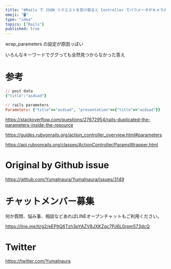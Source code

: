 ```yaml
---
title: "#Rails で JSON リクエストを受け取ると Controller でパラメータがキメラみたいにネストされるのだけど... ( rai"
emoji: "🖥"
type: "idea"
topics: ["Rails"]
published: true
---
```


wrap_parameters の設定が原因っぽい

いろんなキーワードでググっても全然見つからなかった答え

# 参考

```rb
// post data
{"title":"asdsad"}

// rails parameters 
Parameters: {"title"=>"asdsad", "presentation"=>{"title"=>"asdsad"}}
```


https://stackoverflow.com/questions/27672954/rails-duplicated-the-parameters-inside-the-resource

https://guides.rubyonrails.org/action_controller_overview.html#parameters

https://api.rubyonrails.org/classes/ActionController/ParamsWrapper.html

# Original by Github issue

https://github.com/YumaInaura/YumaInaura/issues/3149











<!-- Update From Qiita API -->

# チャットメンバー募集


何か質問、悩み事、相談などあればLINEオープンチャットもご利用ください。

https://line.me/ti/g2/eEPltQ6Tzh3pYAZV8JXKZqc7PJ6L0rpm573dcQ





# Twitter


https://twitter.com/YumaInaura


<!-- Update From Qiita API -->


